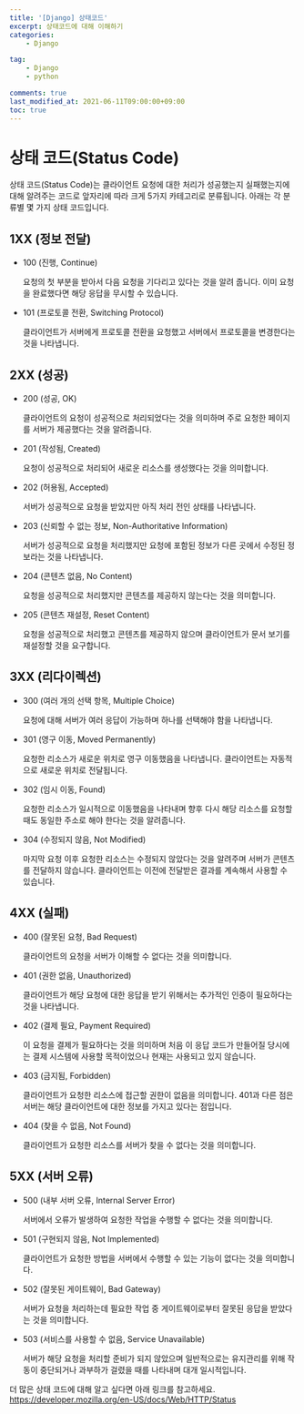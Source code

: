 ```yaml
---
title: '[Django] 상태코드'
excerpt: 상태코드에 대해 이해하기
categories:
    - Django

tag:
    - Django
    - python

comments: true
last_modified_at: 2021-06-11T09:00:00+09:00
toc: true
---
```



# 상태 코드(Status Code)

상태 코드(Status Code)는 클라이언트 요청에 대한 처리가 성공했는지 실패했는지에 대해 알려주는 코드로 앞자리에 따라 크게 5가지 카테고리로 분류됩니다. 아래는 각 분류별 몇 가지 상태 코드입니다.

## 1XX (정보 전달)

- 100 (진행, Continue)

  요청의 첫 부분을 받아서 다음 요청을 기다리고 있다는 것을 알려 줍니다. 이미 요청을 완료했다면 해당 응답을 무시할 수 있습니다.

- 101 (프로토콜 전환, Switching Protocol)

  클라이언트가 서버에게 프로토콜 전환을 요청했고 서버에서 프로토콜을 변경한다는 것을 나타냅니다.

## 2XX (성공)

- 200 (성공, OK)

  클라이언트의 요청이 성공적으로 처리되었다는 것을 의미하며 주로 요청한 페이지를 서버가 제공했다는 것을 알려줍니다.

- 201 (작성됨, Created)

  요청이 성공적으로 처리되어 새로운 리소스를 생성했다는 것을 의미합니다.

- 202 (허용됨, Accepted)

  서버가 성공적으로 요청을 받았지만 아직 처리 전인 상태를 나타냅니다.

- 203 (신뢰할 수 없는 정보, Non-Authoritative Information)

  서버가 성공적으로 요청을 처리했지만 요청에 포함된 정보가 다른 곳에서 수정된 정보라는 것을 나타냅니다.

- 204 (콘텐츠 없음, No Content)

  요청을 성공적으로 처리했지만 콘텐츠를 제공하지 않는다는 것을 의미합니다.

- 205 (콘텐츠 재설정, Reset Content)

  요청을 성공적으로 처리했고 콘텐츠를 제공하지 않으며 클라이언트가 문서 보기를 재설정할 것을 요구합니다.

## 3XX (리다이렉션)

- 300 (여러 개의 선택 항목, Multiple Choice)

  요청에 대해 서버가 여러 응답이 가능하며 하나를 선택해야 함을 나타냅니다.

- 301 (영구 이동, Moved Permanently)

  요청한 리소스가 새로운 위치로 영구 이동했음을 나타냅니다. 클라이언트는 자동적으로 새로운 위치로 전달됩니다.

- 302 (임시 이동, Found)

  요청한 리소스가 일시적으로 이동했음을 나타내며 향후 다시 해당 리소스를 요청할 때도 동일한 주소로 해야 한다는 것을 알려줍니다.

- 304 (수정되지 않음, Not Modified)

  마지막 요청 이후 요청한 리소스는 수정되지 않았다는 것을 알려주며 서버가 콘텐츠를 전달하지 않습니다. 클라이언트는 이전에 전달받은 결과를 계속해서 사용할 수 있습니다.

## 4XX (실패)

- 400 (잘못된 요청, Bad Request)

  클라이언트의 요청을 서버가 이해할 수 없다는 것을 의미합니다.

- 401 (권한 없음, Unauthorized)

  클라이언트가 해당 요청에 대한 응답을 받기 위해서는 추가적인 인증이 필요하다는 것을 나타냅니다.

- 402 (결제 필요, Payment Required)

  이 요청을 결제가 필요하다는 것을 의미하며 처음 이 응답 코드가 만들어질 당시에는 결제 시스템에 사용할 목적이었으나 현재는 사용되고 있지 않습니다.

- 403 (금지됨, Forbidden)

  클라이언트가 요청한 리소스에 접근할 권한이 없음을 의미합니다. 401과 다른 점은 서버는 해당 클라이언트에 대한 정보를 가지고 있다는 점입니다.

- 404 (찾을 수 없음, Not Found)

  클라이언트가 요청한 리소스를 서버가 찾을 수 없다는 것을 의미합니다.

## 5XX (서버 오류)

- 500 (내부 서버 오류, Internal Server Error)

  서버에서 오류가 발생하여 요청한 작업을 수행할 수 없다는 것을 의미합니다.

- 501 (구현되지 않음, Not Implemented)

  클라이언트가 요청한 방법을 서버에서 수행할 수 있는 기능이 없다는 것을 의미합니다.

- 502 (잘못된 게이트웨이, Bad Gateway)

  서버가 요청을 처리하는데 필요한 작업 중 게이트웨이로부터 잘못된 응답을 받았다는 것을 의미합니다.

- 503 (서비스를 사용할 수 없음, Service Unavailable)

  서버가 해당 요청을 처리할 준비가 되지 않았으며 일반적으로는 유지관리를 위해 작동이 중단되거나 과부하가 걸렸을 때를 나타내며 대개 일시적입니다.

더 많은 상태 코드에 대해 알고 싶다면 아래 링크를 참고하세요. https://developer.mozilla.org/en-US/docs/Web/HTTP/Status